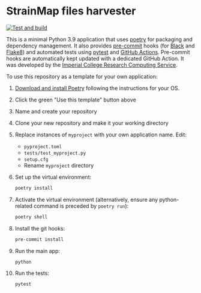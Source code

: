 # StrainMap files harvester

[![Test and build](https://github.com/ImperialCollegeLondon/poetry_template_2/actions/workflows/ci.yml/badge.svg)](https://github.com/ImperialCollegeLondon/poetry_template_2/actions/workflows/ci.yml)

This is a minimal Python 3.9 application that uses [poetry](https://python-poetry.org) for packaging and dependency management. It also provides [pre-commit](https://pre-commit.com/) hooks (for [Black](https://black.readthedocs.io/en/stable/) and [Flake8](https://flake8.pycqa.org/en/latest/)) and automated tests using [pytest](https://pytest.org/) and [GitHub Actions](https://github.com/features/actions). Pre-commit hooks are automatically kept updated with a dedicated GitHub Action. It was developed by the [Imperial College Research Computing Service](https://www.imperial.ac.uk/admin-services/ict/self-service/research-support/rcs/).

To use this repository as a template for your own application:

1. [Download and install Poetry](https://python-poetry.org/docs/#installation) following the instructions for your OS.
1. Click the green "Use this template" button above
1. Name and create your repository
1. Clone your new repository and make it your working directory
1. Replace instances of `myproject` with your own application name. Edit:
   - `pyproject.toml`
   - `tests/test_myproject.py`
   - `setup.cfg`
   - Rename `myproject` directory
1. Set up the virtual environment:

   ```bash
   poetry install
   ```

1. Activate the virtual environment (alternatively, ensure any python-related command is preceded by `poetry run`):

   ```bash
   poetry shell
   ```

1. Install the git hooks:

   ```bash
   pre-commit install
   ```

1. Run the main app:

   ```bash
   python
   ```

1. Run the tests:

   ```bash
   pytest
   ```
